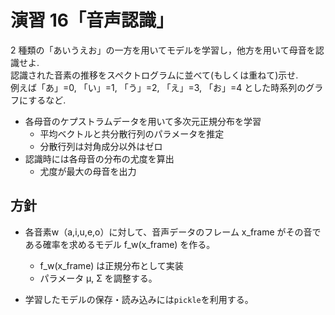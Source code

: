 # 演習 16「音声認識」
2 種類の「あいうえお」の一方を用いてモデルを学習し，他方を用いて母音を認識せよ.  
認識された音素の推移をスペクトログラムに並べて(もしくは重ねて)示せ.  
例えば「あ」=0, 「い」=1, 「う」=2, 「え」=3, 「お」=4 とした時系列のグラフにするなど.

- 各母音のケプストラムデータを用いて多次元正規分布を学習
  + 平均ベクトルと共分散行列のパラメータを推定
  + 分散行列は対角成分以外はゼロ
- 認識時には各母音の分布の尤度を算出
  + 尤度が最大の母音を出力

## 方針
- 各音素w（a,i,u,e,o）に対して、音声データのフレーム x_frame がその音である確率を求めるモデル f_w(x_frame) を作る。
  + f_w(x_frame) は正規分布として実装
  + パラメータ μ, Σ を調整する。

- 学習したモデルの保存・読み込みには`pickle`を利用する。